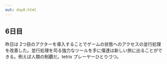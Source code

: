 ```yaml
---
out: day6.html
---
```


6日目
----

昨日は 2つ目のアクターを導入することでゲームの状態へのアクセスの並行処理を改善した。並行処理を司る強力なツールを手に僕達は新しい旅に出ることができる。例えば人類の制覇だ。tetrix プレーヤーひとりづつ。
